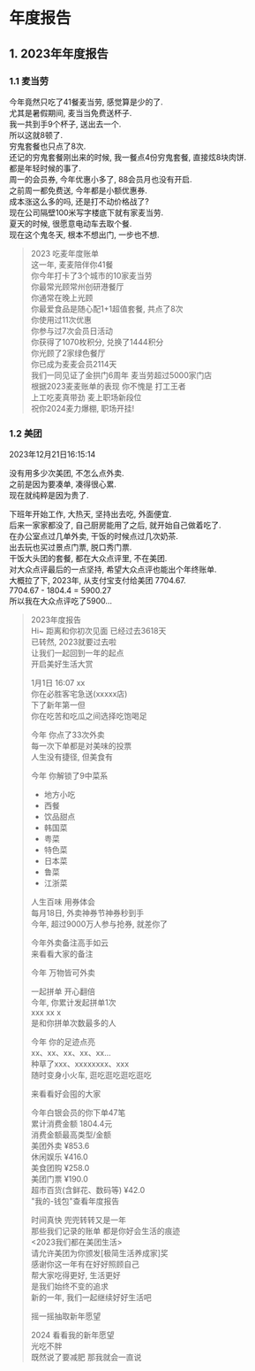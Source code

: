 # 年度报告
## 1. 2023年年度报告
### 1.1 麦当劳
今年竟然只吃了41餐麦当劳, 感觉算是少的了.  
尤其是暑假期间, 麦当当免费送杯子.  
我一共到手9个杯子, 送出去一个.  
所以这就8顿了.  
穷鬼套餐也只点了8次.  
还记的穷鬼套餐刚出来的时候, 我一餐点4份穷鬼套餐, 直接炫8块肉饼.  
都是年轻时候的事了.  
周一的会员券, 今年优惠小多了, 88会员月也没有开启.  
之前周一都免费送, 今年都是小额优惠券.  
成本涨这么多的吗, 还是打不动价格战了?  
现在公司隔壁100米写字楼底下就有家麦当劳.  
夏天的时候, 很愿意电动车去取个餐.  
现在这个鬼冬天, 根本不想出门, 一步也不想.  

> 2023 吃麦年度账单  
> 这一年, 麦麦陪伴你41餐  
> 你今年打卡了3个城市的10家麦当劳  
> 你最常光顾常州创研港餐厅  
> 你通常在晚上光顾  
> 你最爱食品是随心配1+1超值套餐, 共点了8次  
> 你使用过11次优惠  
> 你参与过7次会员日活动  
> 你获得了1070枚积分, 兑换了1444积分  
> 你光顾了2家绿色餐厅  
> 你已成为麦麦会员2114天  
> 我们一同见证了金拱门6周年 麦当劳超过5000家门店  
> 根据2023麦麦账单的表现 你不愧是 打工王者  
> 上工吃麦真带劲 麦上职场新段位  
> 祝你2024麦力爆棚, 职场开挂!  

### 1.2 美团
2023年12月21日16:15:14

没有用多少次美团, 不怎么点外卖.  
之前是因为要凑单, 凑得很心累.  
现在就纯粹是因为贵了.  

下班年开始工作, 大热天, 坚持出去吃, 外面便宜.  
后来一家家都没了, 自己厨房能用了之后, 就开始自己做着吃了.  
在办公室点过几单外卖, 干饭的时候点过几次奶茶.  
出去玩也买过景点门票, 脱口秀门票.  
干饭大头团的套餐, 都在大众点评里, 不在美团.  
对大众点评最后的一点坚持, 希望大众点评也能出个年终账单.  
大概拉了下, 2023年, 从支付宝支付给美团 7704.67.  
7704.67 - 1804.4 = 5900.27  
所以我在大众点评吃了5900...

> 2023年度报告    
> Hi~ 距离和你初次见面 已经过去3618天  
> 已转然, 2023就要过去啦  
> 让我们一起回到一年的起点    
> 开启美好生活大赏  
>   
> 1月1日 16:07 xx  
> 你在必胜客宅急送(xxxxx店)  
> 下了新年第一但  
> 你在吃苦和吃瓜之间选择吃饱喝足  
>   
> 今年 你点了33次外卖  
> 每一次下单都是对美味的投票  
> 人生没有捷径, 但美食有  
>   
> 今年 你解锁了9中菜系  
> - 地方小吃  
> - 西餐  
> - 饮品甜点  
> - 韩国菜  
> - 粤菜  
> - 特色菜  
> - 日本菜  
> - 鲁菜  
> - 江浙菜  
>   
> 人生百味 用券体会  
> 每月18日, 外卖神券节神券秒到手  
> 今年, 超过9000万人参与抢券, 就差你了  
>   
> 今年外卖备注高手如云  
> 来看看大家的备注  
>   
> 今年 万物皆可外卖  
>   
> 一起拼单 开心翻倍  
> 今年, 你累计发起拼单1次  
> xxx xx x   
> 是和你拼单次数最多的人  
>   
> 今年 你的足迹点亮  
> xx、xx、xx、xx、xx...  
> 种草了xxx、xxxxxxxx、xxx  
> 随时变身小火车, 逛吃逛吃逛吃逛吃  
>   
> 来看看好会囤的大家  
>   
> 今年白银会员的你下单47笔  
> 累计消费金额 1804.4元  
> 消费金额最高类型/金额  
> 美团外卖 ¥853.6  
> 休闲娱乐 ¥416.0  
> 美食团购 ¥258.0  
> 美团门票 ¥190.0  
> 超市百货(含鲜花、数码等) ¥42.0  
> "我的-钱包"查看年度报告  
>   
> 时间真快 兜兜转转又是一年  
> 那些我们记录的账单 都是你好会生活的痕迹  
> <2023我们都在美团生活>  
> 请允许美团为你颁发[极简生活养成家]奖  
> 感谢你这一年有在好好照顾自己  
> 帮大家吃得更好, 生活更好  
> 是我们始终不变的追求  
> 新的一年, 我们一起继续好好生活吧  
>   
> 摇一摇抽取新年愿望  
>   
> 2024 看看我的新年愿望  
> 光吃不胖  
> 既然说了要减肥 那我就会一直说  
